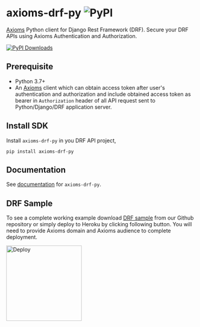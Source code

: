 # axioms-drf-py ![PyPI](https://img.shields.io/pypi/v/axioms-drf-py)
[Axioms](https://axioms.io) Python client for Django Rest Framework (DRF). Secure your DRF APIs using Axioms Authentication and Authorization.

[![PyPI Downloads](https://static.pepy.tech/personalized-badge/axioms-drf-py?period=total&units=INTERNATIONAL_SYSTEM&left_color=BLACK&right_color=GREEN&left_text=downloads)](https://pepy.tech/projects/axioms-drf-py)
## Prerequisite

* Python 3.7+
* An [Axioms](https://axioms.io) client which can obtain access token after user's authentication and authorization and include obtained access token as bearer in `Authorization` header of all API request sent to Python/Django/DRF application server.

## Install SDK
Install `axioms-drf-py` in you DRF API project,

```
pip install axioms-drf-py
```

## Documentation
See [documentation](https://developer.axioms.io/docs/sdks-samples/use-with-apis/python/django-apis) for `axioms-drf-py`.

## DRF Sample
To see a complete working example download [DRF sample](https://github.com/axioms-io/sample-python-drf) from our Github repository or simply deploy to Heroku by clicking following button. You will need to provide Axioms domain and Axioms audience to complete deployment.

<a href="https://heroku.com/deploy?template=https://github.com/axioms-io/sample-python-drf">
  <img src="https://www.herokucdn.com/deploy/button.svg" alt="Deploy" width="200px">
</a>
